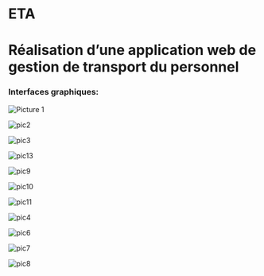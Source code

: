 # ETA
<h1>Réalisation d’une application web de gestion de transport du personnel</h1>
<h3>Interfaces graphiques:</h3>

![Picture 1](https://user-images.githubusercontent.com/66019280/99825647-96f94600-2b57-11eb-92ef-df765a80a322.png)

![pic2](https://user-images.githubusercontent.com/66019280/99825780-c5772100-2b57-11eb-827c-751de5a4c3ba.png)

![pic3](https://user-images.githubusercontent.com/66019280/99827213-a7122500-2b59-11eb-8bcc-94306ffce00b.png)

![pic13](https://user-images.githubusercontent.com/66019280/99827263-b5f8d780-2b59-11eb-943c-5f030dafe853.png)

![pic9](https://user-images.githubusercontent.com/66019280/99827346-cc9f2e80-2b59-11eb-81f2-86f092033211.png)

![pic10](https://user-images.githubusercontent.com/66019280/99827462-ef314780-2b59-11eb-8880-933f19b2045e.png)

![pic11](https://user-images.githubusercontent.com/66019280/99827464-ef314780-2b59-11eb-9ba5-47128dce41b6.png)

![pic4](https://user-images.githubusercontent.com/66019280/99827443-e8a2d000-2b59-11eb-9c1c-90fb47fe4d4c.png)

![pic6](https://user-images.githubusercontent.com/66019280/99827452-ecceed80-2b59-11eb-8f24-8968f294b5c3.png)

![pic7](https://user-images.githubusercontent.com/66019280/99827457-ee001a80-2b59-11eb-96ad-442cf15c1380.png)

![pic8](https://user-images.githubusercontent.com/66019280/99827460-ee98b100-2b59-11eb-8dd2-5dfda74a4b1e.png)






